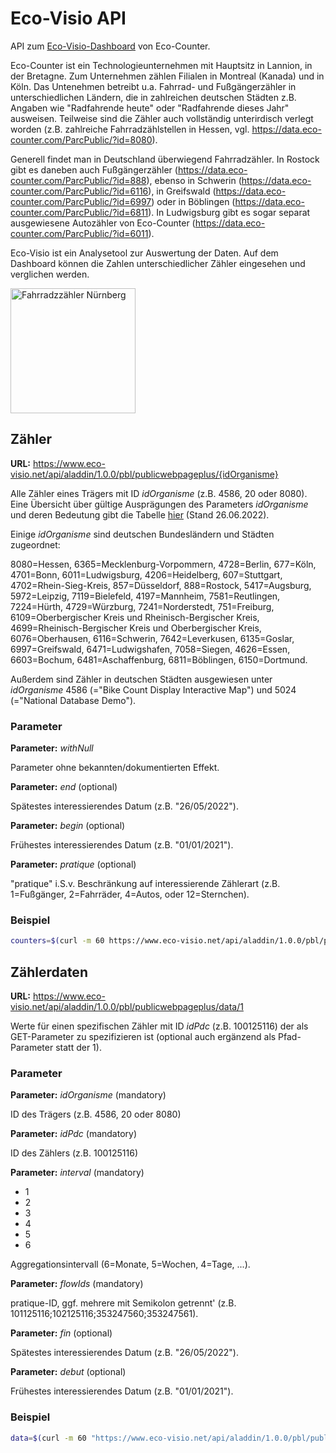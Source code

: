 # Eco-Visio API

API zum [Eco-Visio-Dashboard](https://data.eco-counter.com/ParcPublic/?id=4586) von Eco-Counter. 

Eco-Counter ist ein Technologieunternehmen mit Hauptsitz in Lannion, in der Bretagne. Zum Unternehmen zählen Filialen in Montreal (Kanada) und in Köln. Das Untenehmen betreibt u.a. Fahrrad- und Fußgängerzähler in unterschiedlichen Ländern, die in zahlreichen deutschen Städten z.B. Angaben wie "Radfahrende heute" oder "Radfahrende dieses Jahr" ausweisen. Teilweise sind die Zähler auch vollständig unterirdisch verlegt worden (z.B. zahlreiche Fahrradzählstellen in Hessen, vgl. https://data.eco-counter.com/ParcPublic/?id=8080). 

Generell findet man in Deutschland überwiegend Fahrradzähler. In Rostock gibt es daneben auch Fußgängerzähler (https://data.eco-counter.com/ParcPublic/?id=888), ebenso in Schwerin (https://data.eco-counter.com/ParcPublic/?id=6116), in Greifswald (https://data.eco-counter.com/ParcPublic/?id=6997) oder in Böblingen (https://data.eco-counter.com/ParcPublic/?id=6811). In Ludwigsburg gibt es sogar separat ausgewiesene Autozähler von Eco-Counter (https://data.eco-counter.com/ParcPublic/?id=6011).

Eco-Visio ist ein Analysetool zur Auswertung der Daten. Auf dem Dashboard können die Zahlen unterschiedlicher Zähler eingesehen und verglichen werden. 


<img src="https://filer.eco-counter-tools.com/file/36/abbffb1981cff24c155d40cda72890efbd4b5dfeedf05131025d2ed36128a736/14404315699570.jpg" alt="Fahrradzzähler Nürnberg" style="width:200px;"/>


## Zähler 

**URL:** https://www.eco-visio.net/api/aladdin/1.0.0/pbl/publicwebpageplus/{idOrganisme}

Alle Zähler eines Trägers mit ID *idOrganisme* (z.B. 4586, 20 oder 8080). Eine Übersicht über gültige Ausprägungen des Parameters *idOrganisme* und deren Bedeutung gibt die Tabelle [hier](https://github.com/AndreasFischer1985/eco-visio-api/blob/main/eco-visio-api_2022-06-26.csv) (Stand 26.06.2022).


Einige *idOrganisme* sind deutschen Bundesländern und Städten zugeordnet:

8080=Hessen, 6365=Mecklenburg-Vorpommern,
4728=Berlin, 677=Köln, 4701=Bonn, 6011=Ludwigsburg, 4206=Heidelberg, 
607=Stuttgart, 4702=Rhein-Sieg-Kreis, 857=Düsseldorf, 888=Rostock, 
5417=Augsburg, 5972=Leipzig, 7119=Bielefeld, 4197=Mannheim, 7581=Reutlingen, 
7224=Hürth, 4729=Würzburg, 7241=Norderstedt, 751=Freiburg, 6109=Oberbergischer Kreis und Rheinisch-Bergischer Kreis,
4699=Rheinisch-Bergischer Kreis und Oberbergischer Kreis, 
6076=Oberhausen, 6116=Schwerin, 7642=Leverkusen, 
6135=Goslar, 6997=Greifswald, 6471=Ludwigshafen, 7058=Siegen, 
4626=Essen, 6603=Bochum, 6481=Aschaffenburg, 6811=Böblingen, 6150=Dortmund.

Außerdem sind Zähler in deutschen Städten ausgewiesen unter *idOrganisme* 4586 (="Bike Count Display Interactive Map") und 5024 (="National Database Demo").


### Parameter

**Parameter:** *withNull*

Parameter ohne bekannten/dokumentierten Effekt.


**Parameter:** *end* (optional)

Spätestes interessierendes Datum (z.B. "26/05/2022").


**Parameter:** *begin* (optional)

Frühestes interessierendes Datum (z.B. "01/01/2021").


**Parameter:** *pratique* (optional)

"pratique" i.S.v. Beschränkung auf interessierende Zählerart (z.B. 1=Fußgänger, 2=Fahrräder, 4=Autos, oder 12=Sternchen).


### Beispiel

```bash
counters=$(curl -m 60 https://www.eco-visio.net/api/aladdin/1.0.0/pbl/publicwebpageplus/4586)
```


## Zählerdaten

**URL:** https://www.eco-visio.net/api/aladdin/1.0.0/pbl/publicwebpageplus/data/1

Werte für einen spezifischen Zähler mit ID *idPdc* (z.B. 100125116) der als GET-Parameter zu spezifizieren ist (optional auch ergänzend als Pfad-Parameter statt der 1).


### Parameter

**Parameter:** *idOrganisme* (mandatory)

ID des Trägers (z.B. 4586, 20 oder 8080)


**Parameter:** *idPdc* (mandatory)

ID des Zählers (z.B. 100125116)


**Parameter:** *interval* (mandatory)

- 1
- 2
- 3
- 4
- 5
- 6

Aggregationsintervall (6=Monate, 5=Wochen, 4=Tage, ...).


**Parameter:** *flowIds* (mandatory)

pratique-ID, ggf. mehrere mit Semikolon getrennt' (z.B. 101125116;102125116;353247560;353247561).


**Parameter:** *fin* (optional)

Spätestes interessierendes Datum (z.B. "26/05/2022").


**Parameter:** *debut* (optional)

Frühestes interessierendes Datum (z.B. "01/01/2021").


### Beispiel

```bash
data=$(curl -m 60 "https://www.eco-visio.net/api/aladdin/1.0.0/pbl/publicwebpageplus/data/100125116?idOrganisme=4586&idPdc=100125116&interval=4&flowIds=101125116%3B102125116%3B353247560%3B353247561")
```
